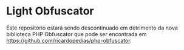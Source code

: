 # Light Obfuscator

Este repositório estará sendo descontinuado em detrimento da nova biblioteca PHP Obfuscator que pode ser encontrada em https://github.com/ricardopedias/php-obfuscator.

